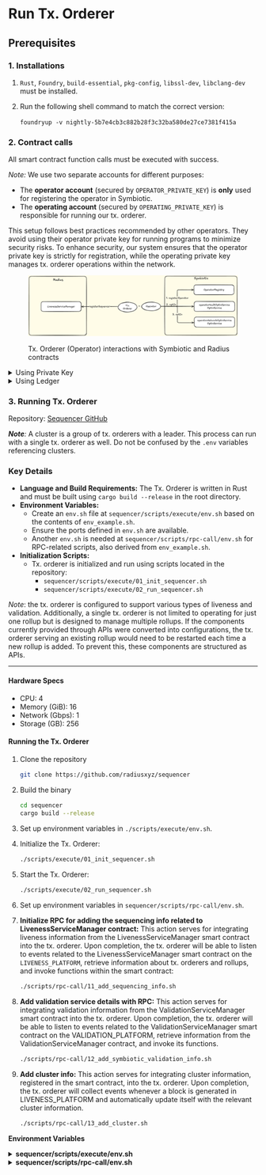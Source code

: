 # Run Tx. Orderer

## **Prerequisites**

### **1. Installations**

1. `Rust`, `Foundry`, `build-essential`, `pkg-config`, `libssl-dev`, `libclang-dev` must be installed.
2.  Run the following shell command to match the correct version:

    `foundryup -v nightly-5b7e4cb3c882b28f3c32ba580de27ce7381f415a`

### 2. Contract calls

All smart contract function calls must be executed with success.

_Note:_ We use two separate accounts for different purposes:

* The **operator account** (secured by `OPERATOR_PRIVATE_KEY`) is **only** used for registering the operator in Symbiotic.
* The **operating account** (secured by `OPERATING_PRIVATE_KEY`) is responsible for running our tx. orderer.

This setup follows best practices recommended by other operators. They avoid using their operator private key for running programs to minimize security risks. To enhance security, our system ensures that the operator private key is strictly for registration, while the operating private key manages tx. orderer operations within the network.

<figure><img src="../../../.gitbook/assets/image (27).png" alt=""><figcaption><p>Tx. Orderer (Operator) interactions with Symbiotic and Radius contracts</p></figcaption></figure>

<details>

<summary>Using Private Key</summary>

```sh
#!/bin/bash

# ============================
# Symbiotic Operator Setup
# ============================
# This script handles registration and opt-in processes for the Symbiotic contract.
# It interacts with the Ethereum Holesky testnet.

# Validation Related
# ---------------------------
# 1. Configuration
# ---------------------------
RPC_URL="https://ethereum-holesky-rpc.publicnode.com"  # Ethereum RPC URL

# Operator registration details
OPERATOR_REGISTRY_CONTRACT_ADDRESS="0x6F75a4ffF97326A00e52662d82EA4FdE86a2C548"
OPERATOR_PRIVATE_KEY=""  # Your operator private key

# Vault opt-in service details
OPERATOR_VAULT_OPT_IN_SERVICE_CONTRACT_ADDRESS="0x95CC0a052ae33941877c9619835A233D21D57351"
VAULT_CONTRACT_ADDRESS="0x919c0EbA1b68803cd453fF218b0E59e174d8C2b0"

# Network opt-in service details
OPERATOR_NETWORK_OPT_IN_SERVICE_CONTRACT_ADDRESS="0x58973d16FFA900D11fC22e5e2B6840d9f7e13401"
NETWORK_ADDRESS="0x47482dA197719f2CE0BAeBB7F72D1d7C1D6cc8bD"  # Ask network (rollup) team

# Operator details
OPERATOR_ADDRESS=""  # Your operator address

# Tx. Orderer registration details
LIVENESS_CONTRACT_ADDRESS="0xBE32Ae8d955747FD4Ab0818C927c3926F373E05E"  # Radius contract address
CLUSTER_ID="radius"  # Cluster ID (Ask network/rollup team)
OPERATING_PRIVATE_KEY=""  # Your operating private key
OPERATING_ADDRESS=""  # Your operating address

# ============================
# 2. Register Operator
# ============================
echo "Registering operator..."
cast send "$OPERATOR_REGISTRY_CONTRACT_ADDRESS" --rpc-url "$RPC_URL" --private-key "$OPERATOR_PRIVATE_KEY" \
"registerOperator()"

echo "Checking operator registration..."
cast call "$OPERATOR_REGISTRY_CONTRACT_ADDRESS" --rpc-url "$RPC_URL" \
"isEntity(address who)(bool)" "$OPERATOR_ADDRESS"
echo "Expected output: true"

# ============================
# 3. Opt-in to Vault
# ============================
echo "Opting in to vault..."
cast send "$OPERATOR_VAULT_OPT_IN_SERVICE_CONTRACT_ADDRESS" --rpc-url "$RPC_URL" --private-key "$OPERATOR_PRIVATE_KEY" \
"optIn(address vault)" "$VAULT_CONTRACT_ADDRESS"

echo "Checking vault opt-in status..."
cast call "$OPERATOR_VAULT_OPT_IN_SERVICE_CONTRACT_ADDRESS" --rpc-url "$RPC_URL" \
"isOptedIn(address who, address where)(bool)" "$OPERATOR_ADDRESS" "$VAULT_CONTRACT_ADDRESS"
echo "Expected output: true"

# ============================
# 4. Opt-in to Network
# ============================
echo "Opting in to network..."
cast send "$OPERATOR_NETWORK_OPT_IN_SERVICE_CONTRACT_ADDRESS" --rpc-url "$RPC_URL" --private-key "$OPERATOR_PRIVATE_KEY" \
"optIn(address network)" "$NETWORK_ADDRESS"

echo "Checking network opt-in status..."
cast call "$OPERATOR_NETWORK_OPT_IN_SERVICE_CONTRACT_ADDRESS" --rpc-url "$RPC_URL" \
"isOptedIn(address who, address where)(bool)" "$OPERATOR_ADDRESS" "$NETWORK_ADDRESS"
echo "Expected output: true"

# Liveness Related
# ============================
# 5. Register Tx. Orderer
# ============================
echo "Registering tx. orderer..."
cast send "$LIVENESS_CONTRACT_ADDRESS" --rpc-url "$RPC_URL" --private-key "$OPERATING_PRIVATE_KEY" \
"registerSequencer(string clusterId)" "$CLUSTER_ID"

echo "Checking tx. orderer registration..."
cast call "$LIVENESS_CONTRACT_ADDRESS" --rpc-url "$RPC_URL" \
"isSequencerRegistered(string clusterId, address operating)(bool)" "$CLUSTER_ID" "$OPERATING_ADDRESS"
echo "Expected output: true"

```

</details>

<details>

<summary>Using Ledger</summary>

```sh
#!/bin/bash

# ============================
# Symbiotic Operator Setup (Ledger)
# ============================
# This script registers an operator and opts into services using a Ledger device for signing.
# All transactions interact with the Ethereum Holesky testnet.

# ---------------------------
# 1. Configuration
# ---------------------------
RPC_URL="https://ethereum-holesky-rpc.publicnode.com"  # Ethereum RPC URL

# Operator registration details
OPERATOR_REGISTRY_CONTRACT_ADDRESS="0x6F75a4ffF97326A00e52662d82EA4FdE86a2C548"

# Vault opt-in service details
OPERATOR_VAULT_OPT_IN_SERVICE_CONTRACT_ADDRESS="0x95CC0a052ae33941877c9619835A233D21D57351"
VAULT_CONTRACT_ADDRESS="0x919c0EbA1b68803cd453fF218b0E59e174d8C2b0"

# Network opt-in service details
OPERATOR_NETWORK_OPT_IN_SERVICE_CONTRACT_ADDRESS="0x58973d16FFA900D11fC22e5e2B6840d9f7e13401"
NETWORK_ADDRESS="0x47482dA197719f2CE0BAeBB7F72D1d7C1D6cc8bD"  # Ask network (rollup) team

# Operator details
OPERATOR_ADDRESS=""  # Your operator address

# Tx. orderer registration details
LIVENESS_CONTRACT_ADDRESS="0xBE32Ae8d955747FD4Ab0818C927c3926F373E05E"  # Radius contract address
CLUSTER_ID="radius"  # Cluster ID (Ask network/rollup team)
OPERATING_ADDRESS=""  # Your operating address

# Validation Related
# ============================
# 2. Register Operator
# ============================
echo "Registering operator..."
cast send "$OPERATOR_REGISTRY_CONTRACT_ADDRESS" --rpc-url "$RPC_URL" --ledger \
"registerOperator()"

echo "Checking operator registration..."
cast call "$OPERATOR_REGISTRY_CONTRACT_ADDRESS" --rpc-url "$RPC_URL" \
"isEntity(address who)(bool)" "$OPERATOR_ADDRESS"
echo "Expected output: true"

# ============================
# 3. Opt-in to Vault
# ============================
echo "Opting in to vault..."
cast send "$OPERATOR_VAULT_OPT_IN_SERVICE_CONTRACT_ADDRESS" --rpc-url "$RPC_URL" --ledger \
"optIn(address vault)" "$VAULT_CONTRACT_ADDRESS"

echo "Checking vault opt-in status..."
cast call "$OPERATOR_VAULT_OPT_IN_SERVICE_CONTRACT_ADDRESS" --rpc-url "$RPC_URL" \
"isOptedIn(address who, address where)(bool)" "$OPERATOR_ADDRESS" "$VAULT_CONTRACT_ADDRESS"
echo "Expected output: true"

# ============================
# 4. Opt-in to Network
# ============================
echo "Opting in to network..."
cast send "$OPERATOR_NETWORK_OPT_IN_SERVICE_CONTRACT_ADDRESS" --rpc-url "$RPC_URL" --ledger \
"optIn(address network)" "$NETWORK_ADDRESS"

echo "Checking network opt-in status..."
cast call "$OPERATOR_NETWORK_OPT_IN_SERVICE_CONTRACT_ADDRESS" --rpc-url "$RPC_URL" \
"isOptedIn(address who, address where)(bool)" "$OPERATOR_ADDRESS" "$NETWORK_ADDRESS"
echo "Expected output: true"

# Liveness Related
# ============================
# 5. Register Tx. Orderer
# ============================
echo "Registering tx. orderer..."
cast send "$LIVENESS_CONTRACT_ADDRESS" --rpc-url "$RPC_URL" --ledger \
"registerSequencer(string clusterId)" "$CLUSTER_ID"

echo "Checking tx. orderer registration..."
cast call "$LIVENESS_CONTRACT_ADDRESS" --rpc-url "$RPC_URL" \
"isSequencerRegistered(string clusterId, address operating)(bool)" "$CLUSTER_ID" "$OPERATING_ADDRESS"
echo "Expected output: true"

```

</details>

### **3. Running Tx. Orderer**

Repository: [Sequencer GitHub](https://github.com/radiusxyz/sequencer.git)

_**Note**:_ A cluster is a group of tx. orderers with a leader. This process can run with a single tx. orderer as well. Do not be confused by the `.env` variables referencing clusters.

### Key Details

* **Language and Build Requirements:** The Tx. Orderer is written in Rust and must be built using `cargo build --release` in the root directory.
* **Environment Variables:**
  * Create an `env.sh` file at `sequencer/scripts/execute/env.sh` based on the contents of `env_example.sh`.
  * Ensure the ports defined in `env.sh` are available.
  * Another `env.sh` is needed at `sequencer/scripts/rpc-call/env.sh` for RPC-related scripts, also derived from `env_example.sh`.
* **Initialization Scripts:**
  * Tx. orderer is initialized and run using scripts located in the repository:
    * `sequencer/scripts/execute/01_init_sequencer.sh`
    * `sequencer/scripts/execute/02_run_sequencer.sh`

_Note_: the tx. orderer is configured to support various types of liveness and validation. Additionally, a single tx. orderer is not limited to operating for just one rollup but is designed to manage multiple rollups. If the components currently provided through APIs were converted into configurations, the tx. orderer serving an existing rollup would need to be restarted each time a new rollup is added. To prevent this, these components are structured as APIs.

***

#### Hardware Specs

* CPU: 4
* Memory (GiB): 16
* Network (Gbps): 1
* Storage (GB): 256

#### Running the Tx. Orderer

1.  Clone the repository&#x20;

    ```sh
    git clone https://github.com/radiusxyz/sequencer
    ```
2.  Build the binary

    ```sh
    cd sequencer
    cargo build --release
    ```
3. Set up environment variables in `./scripts/execute/env.sh`.
4.  Initialize the Tx. Orderer:

    ```bash
    ./scripts/execute/01_init_sequencer.sh
    ```
5.  Start the Tx. Orderer:

    ```bash
    ./scripts/execute/02_run_sequencer.sh
    ```
6. Set up environment variables in `sequencer/scripts/rpc-call/env.sh`.
7.  **Initialize RPC for adding the sequencing info related to LivenessServiceManager contract:** This action serves for integrating liveness information from the LivenessServiceManager smart contract into the tx. orderer. Upon completion, the tx. orderer will be able to listen to events related to the LivenessServiceManager smart contract on the `LIVENESS_PLATFORM`, retrieve information about tx. orderers and rollups, and invoke functions within the smart contract:

    ```bash
    ./scripts/rpc-call/11_add_sequencing_info.sh
    ```
8.  **Add validation service details with RPC:** This action serves for integrating validation information from the ValidationServiceManager smart contract into the tx. orderer. Upon completion, the tx. orderer will be able to listen to events related to the ValidationServiceManager smart contract on the VALIDATION\_PLATFORM, retrieve information from the ValidationServiceManager contract, and invoke its functions.

    ```bash
    ./scripts/rpc-call/12_add_symbiotic_validation_info.sh
    ```
9.  **Add cluster info:** This action serves for integrating cluster information, registered in the smart contract, into the tx. orderer. Upon completion, the tx. orderer will collect events whenever a block is generated in LIVENESS\_PLATFORM and automatically update itself with the relevant cluster information.&#x20;

    ```bash
    ./scripts/rpc-call/13_add_cluster.sh
    ```

**Environment Variables**

<details>

<summary><strong>sequencer/scripts/execute/env.sh</strong></summary>

{% code overflow="wrap" %}
```bash
#!/bin/bash
SCRIPT_PATH="$( cd -- "$(dirname "$0")" >/dev/null 2>&1 ; pwd -P )"
PROJECT_ROOT_PATH="$( cd $SCRIPT_PATH/../.. >/dev/null 2>&1 ; pwd -P )"

BIN_FILE_NAME="sequencer"
BIN_PATH="$PROJECT_ROOT_PATH/scripts/$BIN_FILE_NAME"

DATA_PATH=$PROJECT_ROOT_PATH/data
CONFIG_FILE_PATH=$DATA_PATH/Config.toml
PRIVATE_KEY_PATH=$DATA_PATH/signing_key

# Copy the new version's binary to the scripts directory
if [[ -f "$PROJECT_ROOT_PATH/target/release/$BIN_FILE_NAME" ]]; then
  cp $PROJECT_ROOT_PATH/target/release/$BIN_FILE_NAME $PROJECT_ROOT_PATH/scripts
fi

# Check if the binary exists
if [[ ! -f "$BIN_PATH" ]]; then
    echo "Error: Sequencer binary not found at $BIN_PATH"
    echo "Please run this command 'cp $PROJECT_ROOT_PATH/target/release/$BIN_FILE_NAME $PROJECT_ROOT_PATH/scripts"
    exit 1
fi

# ONLY THE FOLLOWING VARIABLES SHOULD BE CHANGED

# ============================
# Tx. Orderer Configuration
# ============================

# ⚠️ NOTE: The following values are provided for contracts deployed on the Ethereum Holesky testnet. 
# ⚠️ If you're deploying to a different network, update these values accordingly.

# ---------------------------------
# 🔑 Operating Tx. Orderer Private Key
# ---------------------------------
# Used for signing various data, such as order commitments for users, block commitments for validation, etc.
SEQUENCER_PRIVATE_KEY="0xe090d38fc4b19212e1b61fd32f02c9f928fedaa3338c13e0911fde837762d9ee"  # ⚠️ Change this before deploying.

# ---------------------------------
# 🔄 Tx. Orderer RPC URLs
# ---------------------------------
# Used for storing node-related information.
SEQUENCER_INTERNAL_RPC_URL="http://127.0.0.1:4000"  # Internal IP - Update as needed.

# Used for communication within the cluster.
SEQUENCER_CLUSTER_RPC_URL="http://127.0.0.1:5555"   # External IP - Update as needed.

# Used for retrieving blocks and order commitments from the transaction orderer.
SEQUENCER_EXTERNAL_RPC_URL="http://127.0.0.1:5556"  # External IP - Update as needed.

# ---------------------------------
# 🔐 DKG (Distributed Key Generator)
# ---------------------------------
# Used for retrieving the decryption key from the DKG.
DISTRIBUTED_KEY_GENERATOR_RPC_URL="http://127.0.0.1:7100"  # External DKG RPC URL - Update as needed.

# ---------------------------------
# 🌱 Seeder Configuration
# ---------------------------------
# Used for registering the transaction orderer's IP and providing the IPs of other transaction orderers in the cluster.
SEEDER_RPC_URL="http://127.0.0.1:6000"  # External Seeder RPC URL - Update as needed.
```
{% endcode %}

</details>

<details>

<summary><strong>sequencer/scripts/rpc-call/env.sh</strong></summary>

<pre class="language-bash" data-overflow="wrap"><code class="lang-bash"><strong>#!/bin/bash
</strong>
# ============================
# Tx. Orderer Configuration
# ============================

# ⚠️ NOTE: The following values are for the Ethereum Holesky testnet.
# ⚠️ If you're deploying to a different network, update them accordingly.

# ---------------------------------
# 🔄 Tx. Orderer RPC Configuration
# ---------------------------------
# The RPC endpoint for registering the transaction orderer for both the Liveness and Validation services.
SEQUENCER_INTERNAL_RPC_URL="http://127.0.0.1:4000"  # Internal IP - Update this with your correct IP.

# ============================
# 🔵 LivenessServiceManager Contract
# ============================

# ⚠️ DO NOT CHANGE THESE VALUES ⚠️
# The blockchain on which the LivenessServiceManager contract is deployed, currently Ethereum.
LIVENESS_PLATFORM="ethereum"  # Options: [ethereum]

# The network that provides liveness service, currently Radius.
LIVENESS_SERVICE_PROVIDER="radius"  # Options: [radius]

# Ethereum RPC &#x26; WebSocket URLs for the LivenessServiceManager contract.
LIVENESS_RPC_URL="https://ethereum-holesky-rpc.publicnode.com"
LIVENESS_WS_URL="wss://ethereum-holesky-rpc.publicnode.com"

# 📍 LivenessServiceManager contract address (provided by Radius).
LIVENESS_CONTRACT_ADDRESS="0xBE32Ae8d955747FD4Ab0818C927c3926F373E05E"

# 🏗️ Cluster ID (provided by the network/rollup team).
# A unique identifier for the cluster.
CLUSTER_ID="radius"  # ⚠️ Update this if necessary.

# ============================
# 🟡 ValidationServiceManager Contract
# ============================

# ⚠️ DO NOT CHANGE THESE VALUES ⚠️
# The blockchain on which the ValidationServiceManager is deployed, currently Ethereum.
VALIDATION_PLATFORM="ethereum"  # Options: [ethereum]

# The network providing validation services, either Symbiotic or EigenLayer.
VALIDATION_SERVICE_PROVIDER="symbiotic"  # Options: [eigen_layer / symbiotic]

# Ethereum RPC &#x26; WebSocket URLs for the ValidationServiceManager contract.
VALIDATION_RPC_URL="https://ethereum-holesky-rpc.publicnode.com"
VALIDATION_WS_URL="wss://ethereum-holesky-rpc.publicnode.com"

# 📍 ValidationServiceManager contract (provided by the network/rollup team).
# The address of the deployed ValidationServiceManager, used for validating block commitments and other restaking-related matters.
VALIDATION_SERVICE_MANAGER_CONTRACT_ADDRESS="0x886404D7b959B01E351FC975Aa298e4c2b6F9d55"
</code></pre>

</details>
